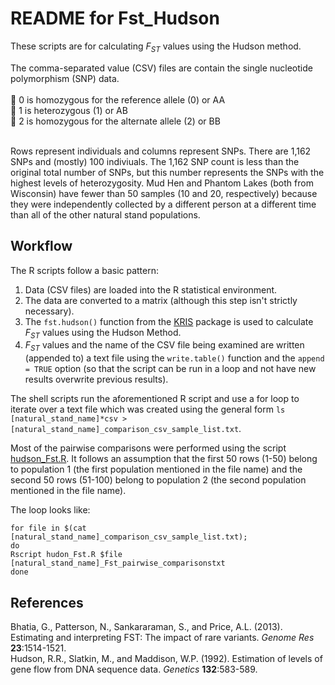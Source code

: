 # README for Fst_Hudson

These scripts are for calculating _F<sub>ST</sub>_ values using the Hudson method.

The comma-separated value (CSV) files are contain the single nucleotide polymorphism (SNP) data.<br><br>
:dna: 0 is homozygous for the reference allele (0) or AA<br>
:dna: 1 is heterozygous (1) or AB<br>
:dna: 2 is homozygous for the alternate allele (2) or BB<br><br>

Rows represent individuals and columns represent SNPs. There are 1,162 SNPs and (mostly) 100 indiviuals. The 1,162 SNP count is less than the original total number of SNPs, but this number represents the SNPs with the highest levels of heterozygosity. Mud Hen and Phantom Lakes (both from Wisconsin) have fewer than 50 samples (10 and 20, respectively) because they were independently collected by a different person at a different time than all of the other natural stand populations.

## Workflow
The R scripts follow a basic pattern:<br>
1. Data (CSV files) are loaded into the R statistical environment.
2. The data are converted to a matrix (although this step isn't strictly necessary).
3. The ```fst.hudson()``` function from the [KRIS](https://rdrr.io/cran/KRIS/man/KRIS-package.html) package is used to calculate _F<sub>ST</sub>_ values using the Hudson Method.
4. _F<sub>ST</sub>_ values and the name of the CSV file being examined are written (appended to) a text file using the ```write.table()``` function and the ```append = TRUE``` option (so that the script can be run in a loop and not have new results overwrite previous results).

The shell scripts run the aforementioned R script and use a for loop to iterate over a text file which was created using the general form ```ls [natural_stand_name]*csv > [natural_stand_name]_comparison_csv_sample_list.txt```.<br>

Most of the pairwise comparisons were performed using the script [hudson_Fst.R](hudson_Fst.R). It follows an assumption that the first 50 rows (1-50) belong to population 1 (the first population mentioned in the file name) and the second 50 rows (51-100) belong to population 2 (the second population mentioned in the file name).

The loop looks like:
```
for file in $(cat [natural_stand_name]_comparison_csv_sample_list.txt);
do
Rscript hudon_Fst.R $file [natural_stand_name]_Fst_pairwise_comparisonstxt
done
```

## References
Bhatia, G., Patterson, N., Sankararaman, S., and Price, A.L. (2013). Estimating and interpreting FST: The impact of rare variants. _Genome Res_ **23**:1514-1521.<br>
Hudson, R.R., Slatkin, M., and Maddison, W.P. (1992). Estimation of levels of gene flow from DNA sequence data. _Genetics_ **132**:583-589.
